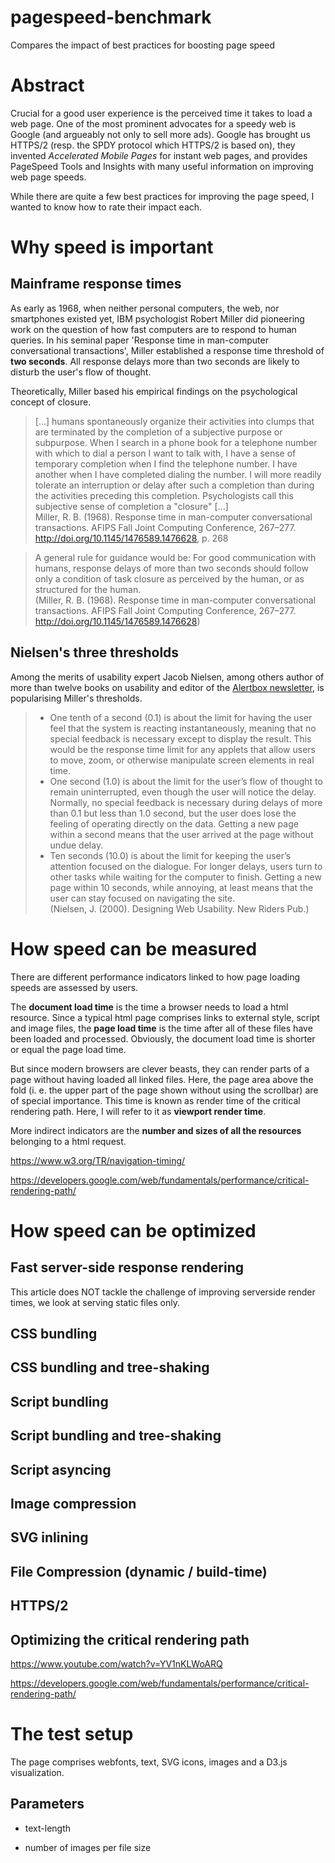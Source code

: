 # pagespeed-benchmark
Compares the impact of best practices for boosting page speed


# Abstract


Crucial for a good user experience is the perceived time it takes to load a web page. One of the most prominent advocates for a speedy web is Google (and argueably not only to sell more ads). Google has brought us HTTPS/2 (resp. the SPDY protocol which HTTPS/2 is based on), they invented _Accelerated Mobile Pages_ for instant web pages, and provides PageSpeed Tools and Insights with many useful information on improving web page speeds.

While there are quite a few best practices for improving the page speed, I wanted to know how to rate their impact each. 


# Why speed is important

## Mainframe response times


As early as 1968, when neither personal computers, the web, nor smartphones existed yet, IBM psychologist Robert Miller did pioneering work on the question of how fast computers are to respond to human queries. In his seminal paper 'Response time in man-computer conversational transactions', Miller established a response time threshold of **two seconds**. All response delays more than two seconds are likely to disturb the user's flow of thought. 

Theoretically, Miller based his empirical findings on the psychological concept of closure. 


> [...] humans spontaneously organize their activities into clumps that are terminated by the completion of a subjective purpose or subpurpose. When I search in a phone book for a telephone number with which to dial a person I want to talk with, I have a sense of temporary completion when I find the telephone number. I have another when I have completed dialing the number. I will more readily tolerate an interruption or delay after such a completion than during the activities preceding this completion. Psychologists call this subjective sense of completion a "closure" [...]  
> Miller, R. B. (1968). Response time in man-computer conversational transactions. AFIPS Fall Joint Computing Conference, 267–277. http://doi.org/10.1145/1476589.1476628,  p. 268

> A general rule for guidance would be: For good communication with humans, response delays of more than two seconds should follow only a condition of task closure as perceived by the human, or as structured for the human.  
> (Miller, R. B. (1968). Response time in man-computer conversational transactions. AFIPS Fall Joint Computing Conference, 267–277. http://doi.org/10.1145/1476589.1476628)

## Nielsen's three thresholds

Among the merits of usability expert Jacob Nielsen, among others author of more than twelve books on usability and editor of the [Alertbox newsletter](https://www.nngroup.com/articles/), is popularising Miller's thresholds. 


> * One tenth of a second (0.1) is about the limit for having the user feel that the system is reacting instantaneously, meaning that no special feedback is necessary except to display the result. This would be the response time limit for any applets that allow users to move, zoom, or otherwise manipulate screen elements in real time.
> * One second (1.0) is about the limit for the user’s flow of thought to remain uninterrupted, even though the user will notice the delay. Normally, no special feedback is necessary during delays of more than 0.1 but less than 1.0 second, but the user does lose the feeling of operating directly on the data. Getting a new page within a second means that the user arrived at the page without undue delay.
> * Ten seconds (10.0) is about the limit for keeping the user’s attention focused on the dialogue. For longer delays, users turn to other tasks while waiting for the computer to finish. Getting a new page within 10 seconds, while annoying, at least means that the user can stay focused on navigating the site.  
> (Nielsen, J. (2000). Designing Web Usability. New Riders Pub.)





# How speed can be measured

There are different performance indicators linked to how page loading speeds are assessed by users. 

The **document load time** is the time a browser needs to load a html resource. Since a typical html page comprises links to external style, script and image files, the **page load time** is the time after all of these files have been loaded and processed. Obviously, the document load time is shorter or equal the page load time. 

But since modern browsers are clever beasts, they can render parts of a page without having loaded all linked files. Here, the page area above the fold (i. e. the upper part of the page shown without using the scrollbar) are of special importance. This time is known as render time of the critical rendering path. Here, I will refer to it as **viewport render time**. 

More indirect indicators are the **number and sizes of all the resources** belonging to a html request.  


https://www.w3.org/TR/navigation-timing/

https://developers.google.com/web/fundamentals/performance/critical-rendering-path/



# How speed can be optimized



## Fast server-side response rendering

This article does NOT tackle the challenge of improving serverside render times, we look at serving static files only.


## CSS bundling

## CSS bundling and tree-shaking

## Script bundling

## Script bundling and tree-shaking

## Script asyncing

## Image compression

## SVG inlining


## File Compression (dynamic / build-time)


## HTTPS/2 


## Optimizing the critical rendering path

https://www.youtube.com/watch?v=YV1nKLWoARQ


https://developers.google.com/web/fundamentals/performance/critical-rendering-path/



# The test setup


The page comprises webfonts, text, SVG icons, images and a D3.js visualization.  


## Parameters

* text-length

* number of images per file size



